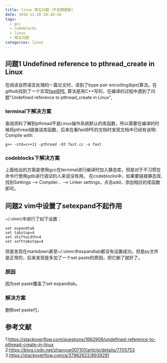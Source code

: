 ```yaml
---
title: linux 常见问题（不定期更新）
date: 2018-12-20 20:30:34
tags: 
  - gcc
  - codeblocks
  - linux
  - 常见问题
categories: linux
---
```


## 问题1 Undefined reference to pthread_create in Linux
在阅读自然语言处理的一篇论文时，读到了bype pair encoding(bpe)算法。在github找到了一个实现[fastBPE](https://github.com/glample/fastBPE), 算法是用C++写的，在编译的过程中遇到了问题"Undefined reference to pthread_create in Linux", 

### terminal下解决方案
查阅资料了解到pthread不是Linux操作系统默认的库函数，所以需要在编译的时候将pthread链接该库函数，后来在看fastBPE的文档时发现文档中已经有说明:
Compile with:
``` shell
g++ -std=c++11 -pthread -O3 fast.cc -o fast
```

### codeblocks下解决方案
上面给出的方案是使用gcc在terminal进行编译时加入静态库，但是对于不习惯在命令行使用gdb进行调试的人来说没有用。
在codeblocks中，如果要链接静态库,找到Settings --> Compiler... --> Linker settings，点击add，添加相应的库函数即可。

## 问题2 vim中设置了setexpand不起作用
~/.vimrc中进行了如下设置：
``` vimrc
set expandtab
set tabstop=4
set shiftwidth=4
set softtabstop=4           
```
但是发现在markdown甚至~/.vimrc中expandtab都没有设置成功，但是py文件是正常的，后来发现是多加了一个set paste的原因，把它删了就好了。

### 原因
因为set paste覆盖了set expandtab。

### 解决方案
删除set paste行。

## 参考文献
1:https://stackoverflow.com/questions/1662909/undefined-reference-to-pthread-create-in-linux
2:https://blog.csdn.net/zhaoyue007101/article/details/7705753
3.https://stackoverflow.com/a/37962622/8939281

